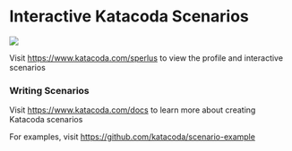 # Interactive Katacoda Scenarios

[![](http://shields.katacoda.com/katacoda/sperlus/count.svg)](https://www.katacoda.com/sperlus "Get your profile on Katacoda.com")

Visit https://www.katacoda.com/sperlus to view the profile and interactive scenarios

### Writing Scenarios
Visit https://www.katacoda.com/docs to learn more about creating Katacoda scenarios

For examples, visit https://github.com/katacoda/scenario-example
